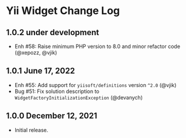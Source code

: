 # Yii Widget Change Log

## 1.0.2 under development

- Enh #58: Raise minimum PHP version to 8.0 and minor refactor code (@xepozz, @vjik)

## 1.0.1 June 17, 2022

- Enh #55: Add support for `yiisoft/definitions` version `^2.0` (@vjik)
- Bug #51: Fix solution description to `WidgetFactoryInitializationException` (@devanych)

## 1.0.0 December 12, 2021

- Initial release.
